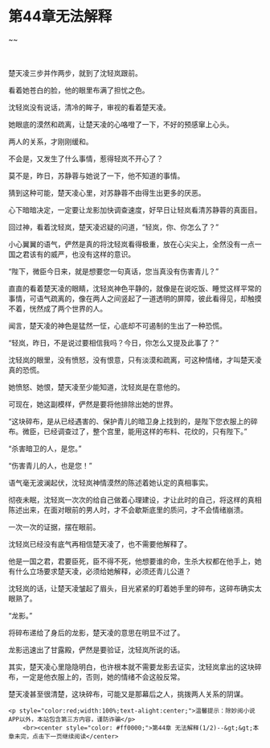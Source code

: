 # 第44章无法解释
~~
    	    <p name="pagetop" href="javascript:void(0);" onclick="return false" style="line-height: 35px;padding: 10px;color: #333;"> </p><p>楚天凌三步并作两步，就到了沈轻岚跟前。</p><p>看着她苍白的脸，他的眼里布满了担忧之色。</p><p>沈轻岚没有说话，清冷的眸子，审视的看着楚天凌。</p><p>她眼底的漠然和疏离，让楚天凌的心咯噔了一下，不好的预感窜上心头。</p><p>两人的关系，才刚刚缓和。</p><p>不会是，又发生了什么事情，惹得轻岚不开心了？</p><p>莫不是，昨日，苏静蓉与她说了一下，他不知道的事情。</p><p>猜到这种可能，楚天凌心里，对苏静蓉不由得生出更多的厌恶。</p><p>心下暗暗决定，一定要让龙影加快调查速度，好早日让轻岚看清苏静蓉的真面目。</p><p>回过神，看着沈轻岚，楚天凌迟疑的问道，“轻岚，你、你怎么了？”</p><p>小心翼翼的语气，俨然是真的将沈轻岚看得极重，放在心尖尖上，全然没有一点一国之君该有的威严，也没有这样的意识。</p><p>“陛下，微臣今日来，就是想要您一句真话，您当真没有伤害青儿？”</p><p>直直的看着楚天凌的眼睛，沈轻岚神色平静的，就像是在说吃饭、睡觉这样平常的事情，可语气疏离的，像在两人之间竖起了一道透明的屏障，彼此看得见，却触摸不着，恍然成了两个世界的人。</p><p>闻言，楚天凌的神色是猛然一怔，心底却不可遏制的生出了一种恐慌。</p><p>“轻岚，昨日，不是说过要相信我吗？今日，你怎么又提及此事了？”</p><p>沈轻岚的眼里，没有愤怒，没有恨意，只有淡漠和疏离，可这种情绪，才叫楚天凌真的恐慌。</p><p>她愤怒、她恨，楚天凌至少能知道，沈轻岚是在意他的。</p><p>可现在，她这副模样，俨然是要将他排除出她的世界。</p><p>“这块碎布，是从已经遇害的、保护青儿的暗卫身上找到的，是陛下您衣服上的碎布。微臣，已经调查过了，整个宫里，能用这样的布料、花纹的，只有陛下。”</p><p>“杀害暗卫的人，是您。”</p><p>“伤害青儿的人，也是您！”</p><p>语气毫无波澜起伏，沈轻岚神情漠然的陈述着她认定的真相事实。</p><p>彻夜未眠，沈轻岚一次次的给自己做着心理建设，才让此时的自己，将这样的真相陈述出来，在面对眼前的男人时，才不会歇斯底里的质问，才不会情绪崩溃。</p><p>一次一次的证据，摆在眼前。</p><p>沈轻岚已经没有底气再相信楚天凌了，也不需要他解释了。</p><p>他是一国之君，君要臣死，臣不得不死，他想要谁的命，生杀大权都在他手上，她有什么立场要求楚天凌，必须给她解释，必须还青儿公道？</p><p>沈轻岚的话，让楚天凌皱起了眉头，目光紧紧的盯着她手里的碎布，这碎布确实太眼熟了。</p><p>“龙影。”</p><p>将碎布递给了身后的龙影，楚天凌的意思在明显不过了。</p><p>龙影迅速出了甘露殿，俨然是要验证，沈轻岚所说的话。</p><p>其实，楚天凌心里隐隐明白，也许根本就不需要龙影去证实，沈轻岚拿出的这块碎布，一定是他衣服上的，否则，她的情绪不会这般反常。</p><p>楚天凌甚至很清楚，这块碎布，可能又是那幕后之人，挑拨两人关系的阴谋。</p>
    	
   	<p style="color:red;width:100%;text-alight:center;">温馨提示：除妙阅小说APP以外，本站包含第三方内容，谨防诈骗</p>
    	<br><center style="color: #ff0000;">第44章 无法解释(1/2)--&gt;&gt;本章未完，点击下一页继续阅读</center>
    	